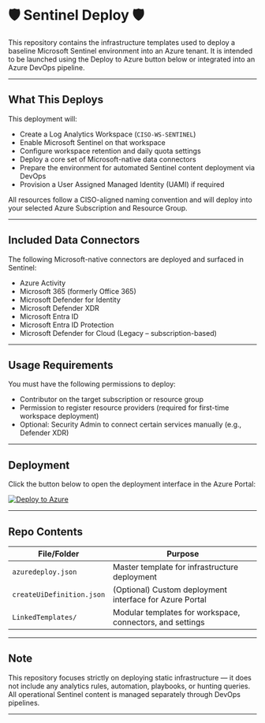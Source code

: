 # 🛡️ Sentinel Deploy 🛡️

This repository contains the infrastructure templates used to deploy a baseline Microsoft Sentinel environment into an Azure tenant. 
It is intended to be launched using the Deploy to Azure button below or integrated into an Azure DevOps pipeline.

---

## What This Deploys

This deployment will:

- Create a Log Analytics Workspace (`CISO-WS-SENTINEL`)
- Enable Microsoft Sentinel on that workspace
- Configure workspace retention and daily quota settings
- Deploy a core set of Microsoft-native data connectors
- Prepare the environment for automated Sentinel content deployment via DevOps
- Provision a User Assigned Managed Identity (UAMI) if required

All resources follow a CISO-aligned naming convention and will deploy into your selected Azure Subscription and Resource Group.

---

## Included Data Connectors

The following Microsoft-native connectors are deployed and surfaced in Sentinel:

- Azure Activity  
- Microsoft 365 (formerly Office 365)  
- Microsoft Defender for Identity  
- Microsoft Defender XDR
- Microsoft Entra ID  
- Microsoft Entra ID Protection  
- Microsoft Defender for Cloud (Legacy – subscription-based)

---

## Usage Requirements

You must have the following permissions to deploy:

- Contributor on the target subscription or resource group
- Permission to register resource providers (required for first-time workspace deployment)
- Optional: Security Admin to connect certain services manually (e.g., Defender XDR)

---

## Deployment

Click the button below to open the deployment interface in the Azure Portal:

[![Deploy to Azure](https://aka.ms/deploytoazurebutton)](https://portal.azure.com/#create/Microsoft.Template/uri/https%3A%2F%2Fraw.githubusercontent.com%2FJ-HEARD%2Fsentinel-deploy-ui%2Fmain%2Fazuredeploy.json)

---

## Repo Contents

| File/Folder               | Purpose                                                         |
|---------------------------|-----------------------------------------------------------------|
| `azuredeploy.json`        | Master template for infrastructure deployment                   |
| `createUiDefinition.json` | (Optional) Custom deployment interface for Azure Portal         |
| `LinkedTemplates/`        | Modular templates for workspace, connectors, and settings       |

---

## Note

This repository focuses strictly on deploying static infrastructure — it does not include any analytics rules, automation, playbooks, or hunting queries.  
All operational Sentinel content is managed separately through DevOps pipelines.

---
